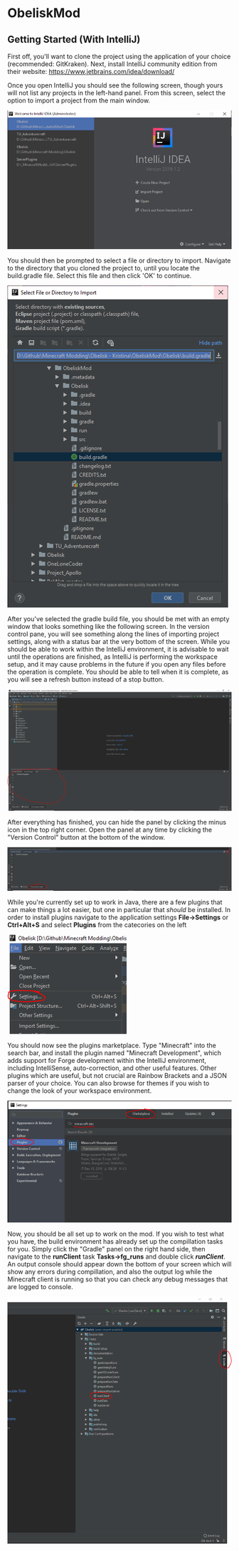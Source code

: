 # ObeliskMod

## Getting Started (With IntelliJ)

First off, you'll want to clone the project using the application of your choice (recommended: GitKraken). Next, install IntelliJ community edition from their website: https://www.jetbrains.com/idea/download/

Once you open IntelliJ you should see the following screen, though yours will not list any projects in the left-hand panel. From this screen, select the option to import a project from the main window.

![Importing the project](readmeimgs/IntelliJ.png "Importing the project")

You should then be prompted to select a file or directory to import. Navigate to the directory that you cloned the project to, until you locate the build.gradle file. Select this file and then click 'OK' to continue.

![Selecting the directory](readmeimgs/SelectImport.png "Selecting the build.gradle file to import")

After you've selected the gradle build file, you should be met with an empty window that looks something like the following screen. In the version control pane, you will see something along the lines of importing project settings, along with a status bar at the very bottom of the screen. While you should be able to work within the IntelliJ environment, it is advisable to wait until the operations are finished, as IntelliJ is performing the workspace setup, and it may cause problems in the future if you open any files before the operation is complete. You should be able to tell when it is complete, as you will see a refresh button instead of a stop button.

![First time import](readmeimgs/GradlewBuild.png "Importing the project for the first time")

After everything has finished, you can hide the panel by clicking the minus icon in the top right corner. Open the panel at any time by clicking the "Version Control" button at the bottom of the window.

![Hide/Show version control](readmeimgs/HideShowVCS.png "Hiding or viewing the version control panel")

While you're currently set up to work in Java, there are a few plugins that can make things a lot easier, but one in particular that *should* be installed. In order to install plugins navigate to the application settings **File->Settings** or **Ctrl+Alt+S** and select **Plugins** from the catecories on the left

![Application Settings](readmeimgs/PluginsStep1.png)

You should now see the plugins marketplace. Type "Minecraft" into the search bar, and install the plugin named "Minecraft Development", which adds support for Forge development within the IntelliJ environment, including IntelliSense, auto-correction, and other useful features. Other plugins which are useful, but not crucial are Rainbow Brackets and a JSON parser of your choice. You can also browse for themes if you wish to change the look of your workspace environment.

![Plugins](readmeimgs/PluginsStep2.png "Installing plugins from the marketplace")

Now, you should be all set up to work on the mod. If you wish to test what you have, the build environment has already set up the compillation tasks for you. Simply click the "Gradle" panel on the right hand side, then navigate to the **runClient** task **Tasks->fg_runs** and double click ***runClient***. An output console should appear down the bottom of your screen which will show any errors during compillation, and also the output log while the Minecraft client is running so that you can check any debug messages that are logged to console.

![Gradle Run Client](readmeimgs/TestingCode.png)